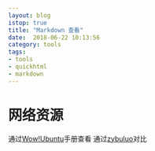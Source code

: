 ```yaml
---
layout: blog
istop: true
title: "Markdown 查看"
date:  2018-06-22 10:13:56
category: tools
tags:
- tools
- quickhtml
- markdown
---
```


# 网络资源

通过<a href="https://www.designevo.com/cn/" title="在线手册">Wow!Ubuntu</a>手册查看
通过<a href="https://www.zybuluo.com/mdeditor" title="在线对比查看">zybuluo</a>对比
